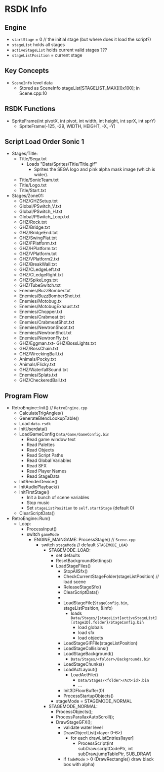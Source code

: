 # RSDK Info

## Engine

- `startStage` = 0 // the initial stage (but where does it load the script?)
- `stageList` holds all stages
- `activeStageList` holds current valid stages ???
- `stageListPosition` = current stage

## Key Concepts

- `SceneInfo` level data
  - Stored as SceneInfo stageList[STAGELIST_MAX][0x100]; in Scene.cpp:10

## RSDK Functions
- SpriteFrame(int pivotX, int pivot, int width, int height, int sprX, int sprY)
  - SpriteFrame(-125, -29, WIDTH, HEIGHT, -X, -Y)

## Script Load Order Sonic 1
- Stages/Title:
  - Title/Sega.txt
    - Loads "Data/Sprites/Title/Title.gif"
      - Sprites the SEGA logo and pink alpha mask image (which is wider).
  - Title/SonicTeam.txt
  - Title/Logo.txt
  - Title/Start.txt
- Stages/Zone01:
  - GHZ/GHZSetup.txt
  - Global/PSwitch_V.txt
  - Global/PSwitch_H.txt
  - Global/PSwitch_Loop.txt
  - GHZ/Rock.txt
  - GHZ/Bridge.txt
  - GHZ/BridgeEnd.txt
  - GHZ/SwingPlat.txt
  - GHZ/FPlatform.txt
  - GHZ/HPlatform.txt
  - GHZ/VPlatform.txt
  - GHZ/VPlatform2.txt
  - GHZ/BreakWall.txt
  - GHZ/CLedgeLeft.txt
  - GHZ/CLedgeRight.txt
  - GHZ/SpikeLogs.txt
  - GHZ/TubeSwitch.txt
  - Enemies/BuzzBomber.txt
  - Enemies/BuzzBomberShot.txt
  - Enemies/Motobug.tx
  - Enemies/MotobugExhaust.txt
  - Enemies/Chopper.txt
  - Enemies/Crabmeat.txt
  - Enemies/CrabmeatShot.txt
  - Enemies/NewtronShoot.txt
  - Enemies/NewtronShot.txt
  - Enemies/NewtronFly.txt
  - GHZ/Eggman.txt- GHZ/BossLights.txt
  - GHZ/BossChain.txt
  - GHZ/WreckingBall.txt
  - Animals/Pocky.txt
  - Animals/Flicky.txt
  - GHZ/WaterfallSound.txt
  - Enemies/Splats.txt
  - GHZ/CheckeredBall.txt

## Program Flow

- RetroEngine::Init() // `RetroEngine.cpp`
  - CalculateTrigAngles()
  - GenerateBlendLookupTable()
  - Load `data.rsdk`
  - InitUserdata()
  - LoadGameConfig `Data/Game/GameConfig.bin`
    - Read game window text
    - Read Palettes
    - Read Objects
    - Read Script Paths
    - Read Global Variables
    - Read SFX
    - Read Player Names
    - Read StageData
  - InitRenderDevice()
  - InitAudioPlayback()
  - InitFirstStage()
    - Init a bunch of scene variables
    - Stop music
    - Set `stageListPosition` to `self.startStage` (default 0)
  - ClearScriptData()
- RetroEngine::Run()
  - Loop:
    - ProcessInput()
    - switch `gameMode`
      - ENGINE_MAINGAME: ProcessStage() // `Scene.cpp`
        - switch `stageMode` // default `STAGEMODE_LOAD`
          - STAGEMODE_LOAD:
            - set defaults
            - ResetBackgroundSettings()
            - LoadStageFiles()
              - StopAllSfx()
              - CheckCurrentStageFolder(stageListPosition) // load scene
              - ReleaseStageSfx()
              - ClearScriptData()
              - <clear sprites>
              - LoadStageFile(`StageConfig.bin`, stageListPosition, &info)
                - loads `Data/Stages/{stageList[activeStageList][stageID].folder}/StageConfig.bin`
                  - load globals
                  - load sfx
                  - load objects
              - LoadStageGIFFile(stageListPosition)
              - LoadStageCollisions()
              - LoadStageBackground()
                - `Data/Stages/<folder>/Backgrounds.bin`
              - LoadStageChunks()
              - LoadActLayout()
                - LoadActFile()
                  - `Data/Stages/<folder>/Act<id>.bin`
                  - ...
              - Init3DFloorBuffer(0)
              - ProcessStartupObjects()
            - stageMode = STAGEMODE_NORMAL
          - STAGEMODE_NORMAL:
            - ProcessObjects();
            - ProcessParallaxAutoScroll();
            - DrawStageGFX();
              - validate water level
              - DrawObjectList(<layer 0-6>)
                - for each drawListEntries[layer]
                  - ProcessScript(int subDraw.scriptCodePtr, int subDraw.jumpTablePtr, SUB_DRAW)
              - if `fadeMode` > 0 (DrawRectangle() draw black box with alpha)
